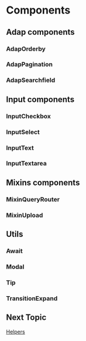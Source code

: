 # Components

## Adap components

### AdapOrderby
### AdapPagination
### AdapSearchfield

## Input components

### InputCheckbox
### InputSelect
### InputText
### InputTextarea

## Mixins components

### MixinQueryRouter
### MixinUpload

## Utils

### Await
### Modal
### Tip
### TransitionExpand

## Next Topic
[Helpers](./helpers.md)
